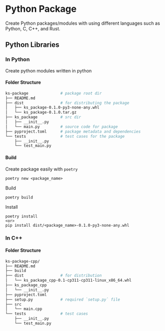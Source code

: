 # Python Package

Create Python packages/modules with using different languages such as Python, C, C++, and Rust.

## Python Libraries
### In Python
Create python modules written in python

#### Folder Structure
```sh
ks-package              # package root dir
├── README.md
├── dist                # for distributing the package
│   ├── ks_package-0.1.0-py3-none-any.whl
│   └── ks_package-0.1.0.tar.gz
├── ks_package          # src dir
│   ├── __init__.py
│   └── main.py         # source code for package
├── pyproject.toml      # package metadata and dependencies
└── tests               # test cases for the package
    ├── __init__.py
    └── test_main.py
```

#### Build
Create package easily with `poetry`

    poetry new <package_name>

Build

    poetry build

Install

    poetry install
    <or>
    pip install dist/<package_name>-0.1.0-py3-none-any.whl

### In C++
#### Folder Structure
```sh
ks-package-cpp/
├── README.md
├── build
├── dist                # for distribution
│   └── ks_package_cpp-0.1-cp311-cp311-linux_x86_64.whl
├── ks_package_cpp
│   └── __init__.py
├── pyproject.toml
├── setup.py            # required `setup.py` file
├── src
│   └── main.cpp
└── tests               # test cases
    ├── __init__.py
    └── test_main.py
```
